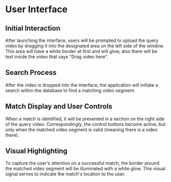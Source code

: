 # User Interface 

## Initial Interaction
After launching the interface, users will be prompted to upload the query video by dragging it into the designated area on the left side of the window. This area will have a white border at first and will glow, also there will be text inside the video that says "Drag video here".

## Search Process
After the video is dropped into the interface, the application will initiate a search within the database to find a matching video segment.

## Match Display and User Controls
When a match is identified, it will be presented in a section on the right side of the query video. Correspondingly, the control buttons become active, but only when the matched video segment is valid (meaning there is a video there).

## Visual Highlighting
To capture the user's attention on a successful match, the border around the matched video segment will be illuminated with a white glow. This visual signal serves to indicate the match's location to the user.